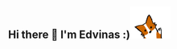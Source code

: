 <h2 align="center">Hi there 👋 I'm Edvinas :)<img src='https://github.com/Raspurrin/Raspurrin/blob/main/wave.gif' width='80"'></h2>  


<!--
**Edvinas1122/Edvinas1122** is a ✨ _special_ ✨ repository because its `README.md` (this file) appears on your GitHub profile.

Here are some ideas to get you started:

- 🔭 I’m currently working on ...
- 🌱 I’m currently learning ...
- 👯 I’m looking to collaborate on ...
- 🤔 I’m looking for help with ...
- 💬 Ask me about ...
- 📫 How to reach me: ...
- 😄 Pronouns: ...
- ⚡ Fun fact: ...
-->
